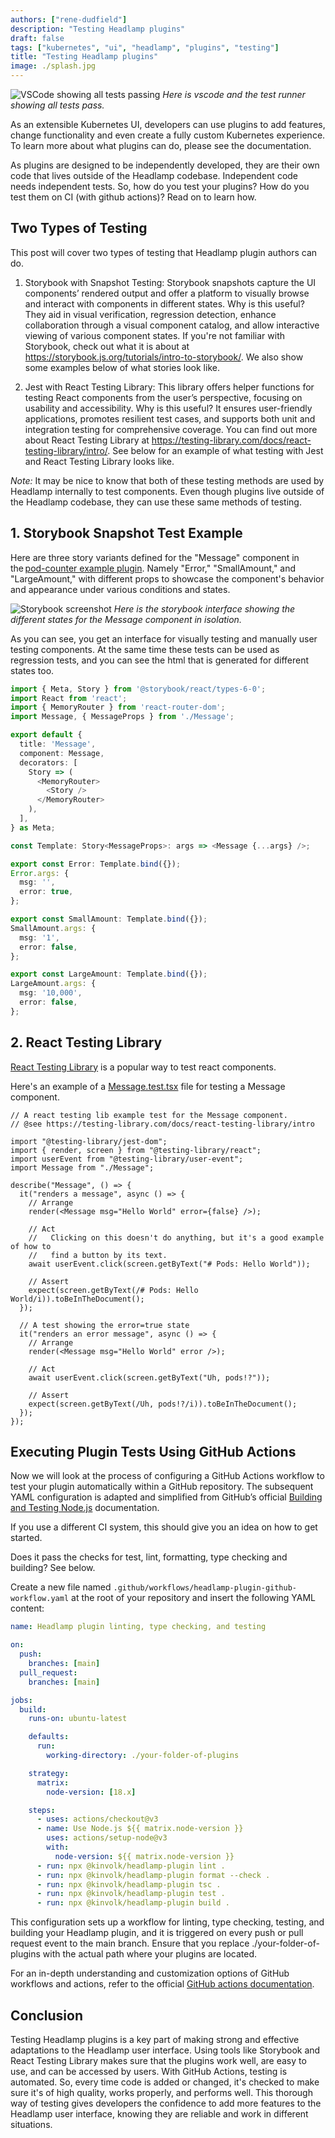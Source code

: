 ```yaml
---
authors: ["rene-dudfield"]
description: "Testing Headlamp plugins"
draft: false
tags: ["kubernetes", "ui", "headlamp", "plugins", "testing"]
title: "Testing Headlamp plugins"
image: ./splash.jpg
---
```


![VSCode showing all tests passing](./vscode.png)
_Here is vscode and the test runner showing all tests pass._

As an extensible Kubernetes UI, developers can use plugins to add features, change functionality and even create a fully custom Kubernetes experience. To learn more about what plugins can do, please see the documentation.

As plugins are designed to be independently developed, they are their own code that lives outside of the Headlamp codebase. Independent code needs independent tests. So, how do you test your plugins? How do you test them on CI (with github actions)? Read on to learn how.

<!--truncate-->

## Two Types of Testing

This post will cover two types of testing that Headlamp plugin authors can do.

1. Storybook with Snapshot Testing: Storybook snapshots capture the UI components’ rendered output and offer a platform to visually browse and interact with components in different states. Why is this useful? They aid in visual verification, regression detection, enhance collaboration through a visual component catalog, and allow interactive viewing of various component states. If you're not familiar with Storybook, check out what it is about at https://storybook.js.org/tutorials/intro-to-storybook/. We also show some examples below of what stories look like.

2. Jest with React Testing Library: This library offers helper functions for testing React components from the user’s perspective, focusing on usability and accessibility. Why is this useful? It ensures user-friendly applications, promotes resilient test cases, and supports both unit and integration testing for comprehensive coverage. You can find out more about React Testing Library at https://testing-library.com/docs/react-testing-library/intro/. See below for an example of what testing with Jest and React Testing Library looks like.

_Note:_ It may be nice to know that both of these testing methods are used by Headlamp internally to test components. Even though plugins live outside of the Headlamp codebase, they can use these same methods of testing.

## 1. Storybook Snapshot Test Example

Here are three story variants defined for the "Message" component in the [pod-counter example plugin](https://github.com/headlamp-k8s/headlamp/blob/main/plugins/examples/pod-counter/src/Message.stories.tsx). Namely "Error," "SmallAmount," and "LargeAmount," with different props to showcase the component's behavior and appearance under various conditions and states.

![Storybook screenshot](./storybook.png)
_Here is the storybook interface showing the different states for the Message component in isolation._

As you can see, you get an interface for visually testing and manually user testing components. At the same time these tests can be used as regression tests, and you can see the html that is generated for different states too.

```typescript
import { Meta, Story } from '@storybook/react/types-6-0';
import React from 'react';
import { MemoryRouter } from 'react-router-dom';
import Message, { MessageProps } from './Message';

export default {
  title: 'Message',
  component: Message,
  decorators: [
    Story => (
      <MemoryRouter>
        <Story />
      </MemoryRouter>
    ),
  ],
} as Meta;

const Template: Story<MessageProps>: args => <Message {...args} />;

export const Error: Template.bind({});
Error.args: {
  msg: '',
  error: true,
};

export const SmallAmount: Template.bind({});
SmallAmount.args: {
  msg: '1',
  error: false,
};

export const LargeAmount: Template.bind({});
LargeAmount.args: {
  msg: '10,000',
  error: false,
};
```

## 2. React Testing Library

[React Testing Library](https://testing-library.com/docs/react-testing-library/intro) is a popular way to test react components.

Here's an example of a [Message.test.tsx](https://github.com/headlamp-k8s/headlamp/blob/main/plugins/examples/pod-counter/src/Message.test.tsx) file for testing a Message component.

```tsx
// A react testing lib example test for the Message component.
// @see https://testing-library.com/docs/react-testing-library/intro

import "@testing-library/jest-dom";
import { render, screen } from "@testing-library/react";
import userEvent from "@testing-library/user-event";
import Message from "./Message";

describe("Message", () => {
  it("renders a message", async () => {
    // Arrange
    render(<Message msg="Hello World" error={false} />);

    // Act
    //   Clicking on this doesn't do anything, but it's a good example of how to
    //   find a button by its text.
    await userEvent.click(screen.getByText("# Pods: Hello World"));

    // Assert
    expect(screen.getByText(/# Pods: Hello World/i)).toBeInTheDocument();
  });

  // A test showing the error=true state
  it("renders an error message", async () => {
    // Arrange
    render(<Message msg="Hello World" error />);

    // Act
    await userEvent.click(screen.getByText("Uh, pods!?"));

    // Assert
    expect(screen.getByText(/Uh, pods!?/i)).toBeInTheDocument();
  });
});
```

## Executing Plugin Tests Using GitHub Actions

Now we will look at the process of configuring a GitHub Actions workflow to test your plugin automatically within a GitHub repository. The subsequent YAML configuration is adapted and simplified from GitHub’s official [Building and Testing Node.js](https://docs.github.com/en/actions/automating-builds-and-tests/building-and-testing-nodejs) documentation.

If you use a different CI system, this should give you an idea on how to get started.

Does it pass the checks for test, lint, formatting, type checking and building? See below.

Create a new file named `.github/workflows/headlamp-plugin-github-workflow.yaml` at the root of your repository and insert the following YAML content:

```yaml
name: Headlamp plugin linting, type checking, and testing

on:
  push:
    branches: [main]
  pull_request:
    branches: [main]

jobs:
  build:
    runs-on: ubuntu-latest

    defaults:
      run:
        working-directory: ./your-folder-of-plugins

    strategy:
      matrix:
        node-version: [18.x]

    steps:
      - uses: actions/checkout@v3
      - name: Use Node.js ${{ matrix.node-version }}
        uses: actions/setup-node@v3
        with:
          node-version: ${{ matrix.node-version }}
      - run: npx @kinvolk/headlamp-plugin lint .
      - run: npx @kinvolk/headlamp-plugin format --check .
      - run: npx @kinvolk/headlamp-plugin tsc .
      - run: npx @kinvolk/headlamp-plugin test .
      - run: npx @kinvolk/headlamp-plugin build .
```

This configuration sets up a workflow for linting, type checking, testing, and building your Headlamp plugin, and it is triggered on every push or pull request event to the main branch. Ensure that you replace ./your-folder-of-plugins with the actual path where your plugins are located.

For an in-depth understanding and customization options of GitHub workflows and actions, refer to the official [GitHub actions documentation](https://docs.github.com/en/actions).

## Conclusion

Testing Headlamp plugins is a key part of making strong and effective adaptations to the Headlamp user interface. Using tools like Storybook and React Testing Library makes sure that the plugins work well, are easy to use, and can be accessed by users. With GitHub Actions, testing is automated. So, every time code is added or changed, it's checked to make sure it's of high quality, works properly, and performs well. This thorough way of testing gives developers the confidence to add more features to the Headlamp user interface, knowing they are reliable and work in different situations.
